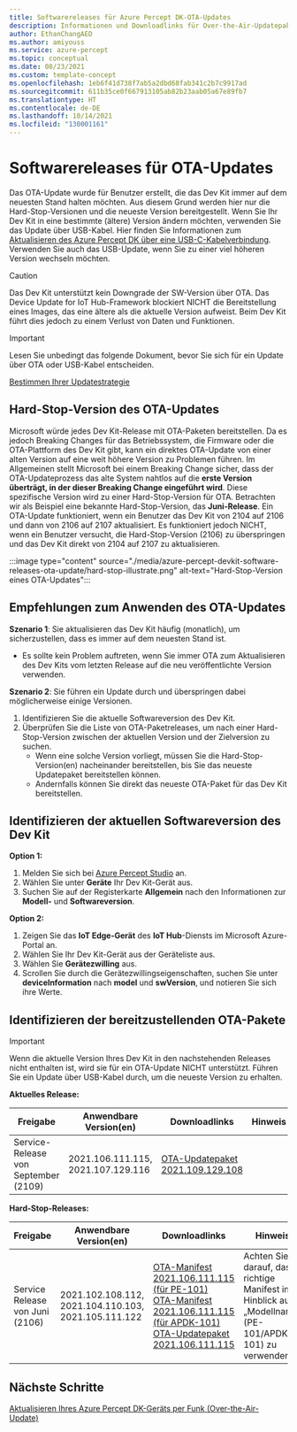 ```yaml
---
title: Softwarereleases für Azure Percept DK-OTA-Updates
description: Informationen und Downloadlinks für Over-the-Air-Updatepakete für das Azure Percept DK
author: EthanChangAED
ms.author: amiyouss
ms.service: azure-percept
ms.topic: conceptual
ms.date: 08/23/2021
ms.custom: template-concept
ms.openlocfilehash: 1eb6f41d738f7ab5a2dbd68fab341c2b7c9917ad
ms.sourcegitcommit: 611b35ce0f667913105ab82b23aab05a67e89fb7
ms.translationtype: HT
ms.contentlocale: de-DE
ms.lasthandoff: 10/14/2021
ms.locfileid: "130001161"
---
```

# <a name="software-releases-for-ota-updates"></a>Softwarereleases für OTA-Updates

Das OTA-Update wurde für Benutzer erstellt, die das Dev Kit immer auf dem neuesten Stand halten möchten. Aus diesem Grund werden hier nur die Hard-Stop-Versionen und die neueste Version bereitgestellt. Wenn Sie Ihr Dev Kit in eine bestimmte (ältere) Version ändern möchten, verwenden Sie das Update über USB-Kabel. Hier finden Sie Informationen zum [Aktualisieren des Azure Percept DK über eine USB-C-Kabelverbindung](./how-to-update-via-usb.md). Verwenden Sie auch das USB-Update, wenn Sie zu einer viel höheren Version wechseln möchten.

>[!CAUTION]
>Das Dev Kit unterstützt kein Downgrade der SW-Version über OTA. Das Device Update for IoT Hub-Framework blockiert NICHT die Bereitstellung eines Images, das eine ältere als die aktuelle Version aufweist. Beim Dev Kit führt dies jedoch zu einem Verlust von Daten und Funktionen.

>[!IMPORTANT]
>Lesen Sie unbedingt das folgende Dokument, bevor Sie sich für ein Update über OTA oder USB-Kabel entscheiden.
>
>[Bestimmen Ihrer Updatestrategie](./how-to-determine-your-update-strategy.md)

## <a name="hard-stop-version-of-ota"></a>Hard-Stop-Version des OTA-Updates

Microsoft würde jedes Dev Kit-Release mit OTA-Paketen bereitstellen. Da es jedoch Breaking Changes für das Betriebssystem, die Firmware oder die OTA-Plattform des Dev Kit gibt, kann ein direktes OTA-Update von einer alten Version auf eine weit höhere Version zu Problemen führen. Im Allgemeinen stellt Microsoft bei einem Breaking Change sicher, dass der OTA-Updateprozess das alte System nahtlos auf die **erste Version überträgt, in der dieser Breaking Change eingeführt wird**. Diese spezifische Version wird zu einer Hard-Stop-Version für OTA. Betrachten wir als Beispiel eine bekannte Hard-Stop-Version, das **Juni-Release**. Ein OTA-Update funktioniert, wenn ein Benutzer das Dev Kit von 2104 auf 2106 und dann von 2106 auf 2107 aktualisiert. Es funktioniert jedoch NICHT, wenn ein Benutzer versucht, die Hard-Stop-Version (2106) zu überspringen und das Dev Kit direkt von 2104 auf 2107 zu aktualisieren.

:::image type="content" source="./media/azure-percept-devkit-software-releases-ota-update/hard-stop-illustrate.png" alt-text="Hard-Stop-Version eines OTA-Updates":::

## <a name="recommendations-for-applying-the-ota-update"></a>Empfehlungen zum Anwenden des OTA-Updates

**Szenario 1**: Sie aktualisieren das Dev Kit häufig (monatlich), um sicherzustellen, dass es immer auf dem neuesten Stand ist.

- Es sollte kein Problem auftreten, wenn Sie immer OTA zum Aktualisieren des Dev Kits vom letzten Release auf die neu veröffentlichte Version verwenden.

**Szenario 2**: Sie führen ein Update durch und überspringen dabei möglicherweise einige Versionen.

1. Identifizieren Sie die aktuelle Softwareversion des Dev Kit.
1. Überprüfen Sie die Liste von OTA-Paketreleases, um nach einer Hard-Stop-Version zwischen der aktuellen Version und der Zielversion zu suchen.
    - Wenn eine solche Version vorliegt, müssen Sie die Hard-Stop-Version(en) nacheinander bereitstellen, bis Sie das neueste Updatepaket bereitstellen können.
    - Andernfalls können Sie direkt das neueste OTA-Paket für das Dev Kit bereitstellen.

## <a name="identify-the-current-software-version-of-dev-kit"></a>Identifizieren der aktuellen Softwareversion des Dev Kit

**Option 1:**

1. Melden Sie sich bei [Azure Percept Studio](./overview-azure-percept-studio.md) an.
1. Wählen Sie unter **Geräte** Ihr Dev Kit-Gerät aus.
1. Suchen Sie auf der Registerkarte **Allgemein** nach den Informationen zur **Modell-** und **Softwareversion**.

**Option 2:**

1. Zeigen Sie das **IoT Edge-Gerät** des **IoT Hub**-Diensts im Microsoft Azure-Portal an.
1. Wählen Sie Ihr Dev Kit-Gerät aus der Geräteliste aus.
1. Wählen Sie **Gerätezwilling** aus.
1. Scrollen Sie durch die Gerätezwillingseigenschaften, suchen Sie unter **deviceInformation** nach **model** und **swVersion**, und notieren Sie sich ihre Werte.

## <a name="identify-the-ota-packages-to-be-deployed"></a>Identifizieren der bereitzustellenden OTA-Pakete

>[!IMPORTANT]
>Wenn die aktuelle Version Ihres Dev Kit in den nachstehenden Releases nicht enthalten ist, wird sie für ein OTA-Update NICHT unterstützt. Führen Sie ein Update über USB-Kabel durch, um die neueste Version zu erhalten.

**Aktuelles Release:**

|Freigabe|Anwendbare Version(en)|Downloadlinks|Hinweis|
|---|---|---|---|
|Service-Release von September (2109)|2021.106.111.115,<br>2021.107.129.116|[OTA-Updatepaket 2021.109.129.108](https://go.microsoft.com/fwlink/?linkid=2174634)||

**Hard-Stop-Releases:**

|Freigabe|Anwendbare Version(en)|Downloadlinks|Hinweis|
|---|---|---|---|
|Service Release von Juni (2106)|2021.102.108.112, 2021.104.110.103, 2021.105.111.122 |[OTA-Manifest 2021.106.111.115 (für PE-101)](https://download.microsoft.com/download/d/f/0/df0f17dc-d2fb-42ff-aaa5-98edf4d6d1e8/aduimportmanifest_PE-101_2021.106.111.115_v3.json)<br>[OTA-Manifest 2021.106.111.115 (für APDK-101)](https://download.microsoft.com/download/d/f/0/df0f17dc-d2fb-42ff-aaa5-98edf4d6d1e8/aduimportmanifest_Azure-Percept-DK_2021.106.111.115_v3.json) <br>[OTA-Updatepaket 2021.106.111.115](https://download.microsoft.com/download/d/f/0/df0f17dc-d2fb-42ff-aaa5-98edf4d6d1e8/Microsoft-Azure-Percept-DK-2021.106.111.115.swu) |Achten Sie darauf, das richtige Manifest im Hinblick auf „Modellname“ (PE-101/APDK-101) zu verwenden.|

## <a name="next-steps"></a>Nächste Schritte

[Aktualisieren Ihres Azure Percept DK-Geräts per Funk (Over-the-Air-Update)](./how-to-update-over-the-air.md)
